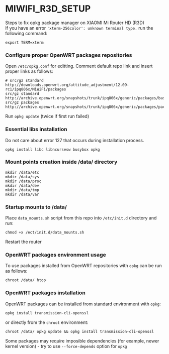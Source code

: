# MIWIFI_R3D_SETUP
Steps to fix opkg package manager on XIAOMI Mi Router HD (R3D)  
If you have an error ```'xterm-256color': unknown terminal type.``` run the following command:
```
export TERM=xterm
```

### Configure proper OpenWRT packages repositories
Open ```/etc/opkg.conf``` for editting. Comment default repo link and insert proper links as follows:
```
# src/gz standard http://downloads.openwrt.org/attitude_adjustment/12.09-rc1/ipq806x/MiWiFi/packages
src/gz standard http://archive.openwrt.org/snapshots/trunk/ipq806x/generic/packages/base
src/gz packages http://archive.openwrt.org/snapshots/trunk/ipq806x/generic/packages/packages
```
Run ```opkg update``` (twice if first run failed)

### Essential libs installation
Do not care about error 127 that occurs during installation process. 
```
opkg install libc libncursesw busybox opkg
```

### Mount points creation inside /data/ directory
```
mkdir /data/etc
mkdir /data/sys
mkdir /data/proc
mkdir /data/dev
mkdir /data/tmp
mkdir /data/var
```

### Startup mounts to /data/
Place ```data_mounts.sh``` script from this repo into ```/etc/init.d``` directory and run:
```
chmod +x /ect/init.d/data_mounts.sh
```
Restart the router

### OpenWRT packages environment usage
To use packages installed from OpenWRT repositories with ```opkg``` can be run as follows:
```
chroot /data/ htop
```

### OpenWRT packages installation
OpenWRT packages can be installed from standard environment with ```opkg```:
```
opkg install transmission-cli-openssl
```
or directly from the ```chroot``` environment:
```
chroot /data/ opkg update && opkg install transmission-cli-openssl
```
Some packages may require imposible dependencies (for example, newer kernel version) - 
try to use ```--force-depends``` option for ```opkg```

